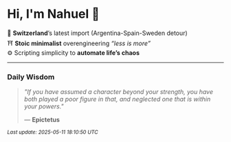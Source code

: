 # Hi, I'm Nahuel :tiger:

📍 **Switzerland**’s latest import (Argentina-Spain-Sweden detour)  
⛩️ **Stoic minimalist** overengineering *“less is more”*  
⚙️ Scripting simplicity to **automate life’s chaos**

---

### Daily Wisdom
> _"If you have assumed a character beyond your strength, you have both played a poor figure in that, and neglected one that is within your powers."_  
>
> — **Epictetus**

<sub>*Last update: 2025-05-11 18:10:50 UTC*</sub>

